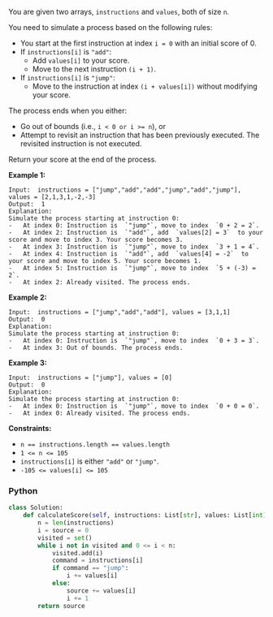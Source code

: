 You are given two arrays,  `instructions`  and  `values`, both of size  `n`.

You need to simulate a process based on the following rules:

-   You start at the first instruction at index  `i = 0`  with an initial score of 0.
-   If  `instructions[i]`  is  `"add"`:
    -   Add  `values[i]`  to your score.
    -   Move to the next instruction  `(i + 1)`.
-   If  `instructions[i]`  is  `"jump"`:
    -   Move to the instruction at index  `(i + values[i])`  without modifying your score.

The process ends when you either:

-   Go out of bounds (i.e.,  `i < 0 or i >= n`), or
-   Attempt to revisit an instruction that has been previously executed. The revisited instruction is not executed.

Return your score at the end of the process.

**Example 1:**
```
Input:  instructions = ["jump","add","add","jump","add","jump"], values = [2,1,3,1,-2,-3]
Output:  1
Explanation:
Simulate the process starting at instruction 0:
-   At index 0: Instruction is  `"jump"`, move to index  `0 + 2 = 2`.
-   At index 2: Instruction is  `"add"`, add  `values[2] = 3`  to your score and move to index 3. Your score becomes 3.
-   At index 3: Instruction is  `"jump"`, move to index  `3 + 1 = 4`.
-   At index 4: Instruction is  `"add"`, add  `values[4] = -2`  to your score and move to index 5. Your score becomes 1.
-   At index 5: Instruction is  `"jump"`, move to index  `5 + (-3) = 2`.
-   At index 2: Already visited. The process ends.
```

**Example 2:**
```
Input:  instructions = ["jump","add","add"], values = [3,1,1]
Output:  0
Explanation:
Simulate the process starting at instruction 0:
-   At index 0: Instruction is  `"jump"`, move to index  `0 + 3 = 3`.
-   At index 3: Out of bounds. The process ends.
```

**Example 3:**
```
Input:  instructions = ["jump"], values = [0]
Output:  0
Explanation:
Simulate the process starting at instruction 0:
-   At index 0: Instruction is  `"jump"`, move to index  `0 + 0 = 0`.
-   At index 0: Already visited. The process ends.
```

**Constraints:**

-   `n == instructions.length == values.length`
-   `1 <= n <= 105`
-   `instructions[i]`  is either  `"add"`  or  `"jump"`.
-   `-105 <= values[i] <= 105`


### Python
```py
class Solution:
    def calculateScore(self, instructions: List[str], values: List[int]) -> int:
        n = len(instructions)
        i = source = 0
        visited = set()
        while i not in visited and 0 <= i < n:
            visited.add(i)
            command = instructions[i]
            if command == "jump":
                i += values[i]
            else:
                source += values[i]
                i += 1
        return source
```